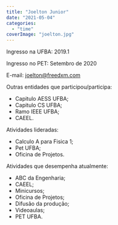 ```yaml
---
title: "Joelton Junior"
date: "2021-05-04"
categories: 
  - "time"
coverImage: "joelton.jpg"
---
```


Ingresso na UFBA: 2019.1

Ingresso no PET: Setembro de 2020

E-mail: [joelton@freedxm.com](mailto:joelton@freedxm.com)

Outras entidades que participou/participa:

- Capitulo AESS UFBA;
- Capitulo CS UFBA;
- Ramo IEEE UFBA;
- CAEEL.

Atividades lideradas:

- Calculo A para Fisica 1;
- Pet UFBA;
- Oficina de Projetos.

Atividades que desempenha atualmente:

- ABC da Engenharia;
- CAEEL;
- Minicursos;
- Oficina de Projetos;
- Difusão da produção;
- Videoaulas;
- PET UFBA.
